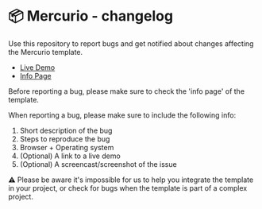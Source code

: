 # 📦 Mercurio - changelog

Use this repository to report bugs and get notified about changes affecting the Mercurio template.

- [Live Demo](https://codyhouse.co/demo-templates/mercurio/index.html)
- [Info Page](https://codyhouse.co/template/mercurio)

Before reporting a bug, please make sure to check the 'info page' of the template. 

When reporting a bug, please make sure to include the following info:

1. Short description of the bug
2. Steps to reproduce the bug
3. Browser + Operating system
4. (Optional) A link to a live demo
5. (Optional) A screencast/screenshot of the issue

⚠️ Please be aware it's impossible for us to help you integrate the template in your project, or check for bugs when the template is part of a complex project.

